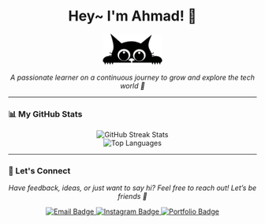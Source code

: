 <h1 align="center">Hey~ I'm Ahmad! 👋</h1>

<p align="center">
  <img src="catGit.webp" width="120" alt="Animated gray cat" />
</p>

<p align="center"><i>A passionate learner on a continuous journey to grow and explore the tech world 🚀</i></p>

---

### 📊 My GitHub Stats

<p align="center">
  <img src="https://github-readme-streak-stats.herokuapp.com/?user=ahmd1-03&theme=tokyonight&hide_border=true" alt="GitHub Streak Stats" />
  <br />
  <img src="https://github-readme-stats.vercel.app/api/top-langs/?username=ahmd1-03&layout=compact&theme=tokyonight&hide_border=true" alt="Top Languages" />
</p>

---

### 💬 Let's Connect

<p align="center"><i>Have feedback, ideas, or just want to say hi? Feel free to reach out! Let’s be friends 🌟</i></p>

<p align="center">
  <a href="mailto:ahmad@email.com" target="_blank">
    <img src="https://img.shields.io/badge/Email-%23A855F7?style=for-the-badge&logo=gmail&logoColor=white" alt="Email Badge" />
  </a>
  <a href="https://instagram.com/yourusername" target="_blank">
    <img src="https://img.shields.io/badge/Instagram-%23E4405F?style=for-the-badge&logo=instagram&logoColor=white" alt="Instagram Badge" />
  </a>
  <a href="https://your-portfolio-link.com" target="_blank">
    <img src="https://img.shields.io/badge/Portfolio-%237B2CBF?style=for-the-badge&logo=codepen&logoColor=white" alt="Portfolio Badge" />
  </a>
</p>

